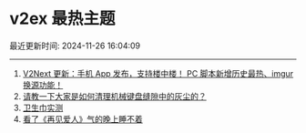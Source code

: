# v2ex 最热主题

最近更新时间: 2024-11-26 16:04:09

--- 
1. [V2Next 更新：手机 App 发布，支持楼中楼！ PC 脚本新增历史最热、imgur 换源功能！](https://www.v2ex.com/t/1092623) 
2. [请教一下大家是如何清理机械键盘缝隙中的灰尘的？](https://www.v2ex.com/t/1092625) 
3. [卫生巾实测](https://www.v2ex.com/t/1092629) 
4. [看了《再见爱人》气的晚上睡不着](https://www.v2ex.com/t/1092641) 
